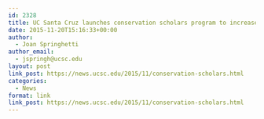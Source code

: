 ```yaml
---
id: 2328
title: UC Santa Cruz launches conservation scholars program to increase diversity
date: 2015-11-20T15:16:33+00:00
author:
  - Joan Springhetti
author_email:
  - jspringh@ucsc.edu
layout: post
link_post: https://news.ucsc.edu/2015/11/conservation-scholars.html
categories:
  - News
format: link
link_post: https://news.ucsc.edu/2015/11/conservation-scholars.html
---
```

